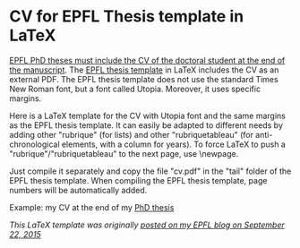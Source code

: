 # CV for EPFL Thesis template in LaTeX

<a href="https://www.epfl.ch/education/phd/regulations/internal-regulations/">EPFL PhD theses must include the CV of the doctoral student at the end of the manuscript</a>. The <a href="https://github.com/glederrey/EPFL_thesis_template">EPFL thesis template</a> in LaTeX includes the CV as an external PDF. The EPFL thesis template does not use the standard Times New Roman font, but a font called Utopia. Moreover, it uses specific margins.

Here is a LaTeX template for the CV with Utopia font and the same margins as the EPFL thesis template. It can easily be adapted to different needs by adding other "rubrique" (for lists) and other "rubriquetableau" (for anti-chronological elements, with a column for years). To force LaTeX to push a "rubrique"/"rubriquetableau" to the next page, use \newpage.

Just compile it separately and copy the file "cv.pdf" in the "tail" folder of the EPFL thesis template. When compiling the EPFL thesis template, page numbers will be automatically added.

Example: my CV at the end of my <a href="https://infoscience.epfl.ch/record/214544/files/EPFL_TH6806_2.pdf">PhD thesis</a>

<i>This LaTeX template was originally <a href="https://blogs.epfl.ch/article/43595">posted on my EPFL blog on September 22, 2015</a></i>
